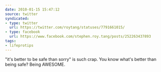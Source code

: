 ```yaml
---
date: 2010-01-15 15:47:12
source: twitter
syndicated:
- type: twitter
  url: https://twitter.com/roytang/statuses/7791661015/
- type: facebook
  url: https://www.facebook.com/stephen.roy.tang/posts/252263437893
tags:
- lifeprotips
---
```


"it's better to be safe than sorry" is such crap. You know what's better than being safe? Being AWESOME.